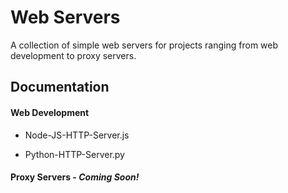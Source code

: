 # Web Servers
A collection of simple web servers for projects ranging from web development to proxy servers.

## Documentation

#### Web Development

* Node-JS-HTTP-Server.js 

* Python-HTTP-Server.py


#### Proxy Servers - *Coming Soon!*










